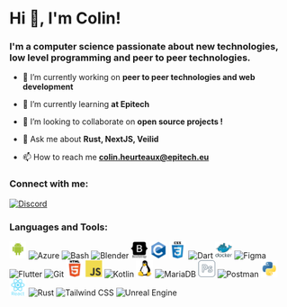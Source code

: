 # Hi 👋, I'm Colin!

### I'm a computer science passionate about new technologies, low level programming and peer to peer technologies.</h3>

- 🔭 I’m currently working on **peer to peer technologies and web development**

- 🌱 I’m currently learning **at Epitech**

- 👯 I’m looking to collaborate on **open source projects !**

- 💬 Ask me about **Rust, NextJS, Veilid**

- 📫 How to reach me **colin.heurteaux@epitech.eu**

### Connect with me:
<a href="https://discord.gg/@poissonux"><img src="https://raw.githubusercontent.com/rahuldkjain/github-profile-readme-generator/master/src/images/icons/Social/discord.svg" alt="Discord" width="30" height="30"/></a>

### Languages and Tools:
<img src="https://raw.githubusercontent.com/devicons/devicon/master/icons/android/android-original-wordmark.svg" alt="Android" width="30" height="30"/> <img src="https://www.vectorlogo.zone/logos/microsoft_azure/microsoft_azure-icon.svg" alt="Azure" width="30" height="30"/> <img src="https://www.vectorlogo.zone/logos/gnu_bash/gnu_bash-icon.svg" alt="Bash" width="30" height="30"/> <img src="https://download.blender.org/branding/community/blender_community_badge_white.svg" alt="Blender" width="30" height="30"/> <img src="https://raw.githubusercontent.com/devicons/devicon/master/icons/bootstrap/bootstrap-plain-wordmark.svg" alt="Bootstrap" width="30" height="30"/> <img src="https://raw.githubusercontent.com/devicons/devicon/master/icons/c/c-original.svg" alt="C" width="30" height="30"/> <img src="https://raw.githubusercontent.com/devicons/devicon/master/icons/css3/css3-original-wordmark.svg" alt="CSS3" width="30" height="30"/> <img src="https://www.vectorlogo.zone/logos/dartlang/dartlang-icon.svg" alt="Dart" width="30" height="30"/> <img src="https://raw.githubusercontent.com/devicons/devicon/master/icons/docker/docker-original-wordmark.svg" alt="Docker" width="30" height="30"/> <img src="https://www.vectorlogo.zone/logos/figma/figma-icon.svg" alt="Figma" width="30" height="30"/> <img src="https://www.vectorlogo.zone/logos/flutterio/flutterio-icon.svg" alt="Flutter" width="30" height="30"/> <img src="https://www.vectorlogo.zone/logos/git-scm/git-scm-icon.svg" alt="Git" width="30" height="30"/> <img src="https://raw.githubusercontent.com/devicons/devicon/master/icons/html5/html5-original-wordmark.svg" alt="HTML5" width="30" height="30"/> <img src="https://raw.githubusercontent.com/devicons/devicon/master/icons/javascript/javascript-original.svg" alt="JavaScript" width="30" height="30"/> <img src="https://www.vectorlogo.zone/logos/kotlinlang/kotlinlang-icon.svg" alt="Kotlin" width="30" height="30"/> <img src="https://raw.githubusercontent.com/devicons/devicon/master/icons/linux/linux-original.svg" alt="Linux" width="30" height="30"/> <img src="https://www.vectorlogo.zone/logos/mariadb/mariadb-icon.svg" alt="MariaDB" width="30" height="30"/> <img src="https://raw.githubusercontent.com/devicons/devicon/master/icons/photoshop/photoshop-line.svg" alt="Photoshop" width="30" height="30"/> <img src="https://www.vectorlogo.zone/logos/getpostman/getpostman-icon.svg" alt="Postman" width="30" height="30"/> <img src="https://raw.githubusercontent.com/devicons/devicon/master/icons/python/python-original.svg" alt="Python" width="30" height="30"/> <img src="https://raw.githubusercontent.com/devicons/devicon/master/icons/react/react-original-wordmark.svg" alt="React" width="30" height="30"/> <img src="[https://exercism.org/tracks/rust](https://github.com/lecepin/rust-logo/raw/main/images/1660286946670.svg)" alt="Rust" width="30" height="30"/> <img src="https://www.vectorlogo.zone/logos/tailwindcss/tailwindcss-icon.svg" alt="Tailwind CSS" width="30" height="30"/> <img src="https://raw.githubusercontent.com/kenangundogan/fontisto/036b7eca71aab1bef8e6a0518f7329f13ed62f6b/icons/svg/brand/unreal-engine.svg" alt="Unreal Engine" width="30" height="30"/>

